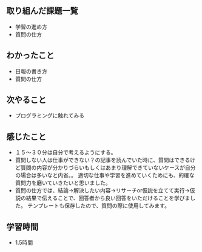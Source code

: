  ## 取り組んだ課題一覧
   - 学習の進め方
   - 質問の仕方
   ## わかったこと
   - 日報の書き方
   - 質問の仕方
   ## 次やること
   - プログラミングに触れてみる
   ## 感じたこと
   - １５〜３０分は自分で考えるようにする。
   - 質問しない人は仕事ができない？の記事を読んでいた時に、質問はできるけど質問の内容が分かりづらいもしくはあまり理解できていないケースが自分の場合は多いなと内省。。
   適切な仕事や学習を進めていくためにも、的確な質問力を磨いていきたいと思いました。
   - 質問の仕方では、結論→解決したい内容→リサーチor仮説を立てて実行→仮説の結果で伝えることで、回答者から良い回答をいただけることを学びました。
   テンプレートも保存したので、質問の際に使用してみます。
   ## 学習時間
   - 1.5時間
